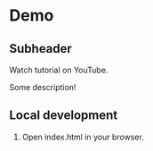 # Demo

## Subheader

Watch tutorial on YouTube.

Some description!

## Local development

1. Open index.html in your browser.
